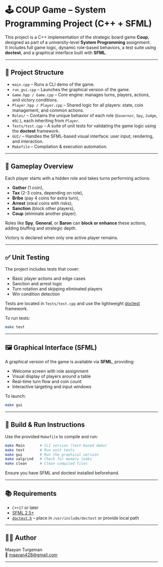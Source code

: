 
# 🕹️ COUP Game – System Programming Project (C++ + SFML)

This project is a C++ implementation of the strategic board game **Coup**, designed as part of a university-level **System Programming** assignment.  
It includes full game logic, dynamic role-based behaviors, a test suite using **doctest**, and a graphical interface built with **SFML**.

---

## 🧱 Project Structure

- `main.cpp` – Runs a CLI demo of the game.
- `run_gui.cpp` – Launches the graphical version of the game.
- `Game.hpp / Game.cpp` – Core engine: manages turns, players, actions, and victory conditions.
- `Player.hpp / Player.cpp` – Shared logic for all players: state, coin management, and common actions.
- `Roles/` – Contains the unique behavior of each role (`Governor`, `Spy`, `Judge`, etc.), each inheriting from `Player`.
- `Tests/test.cpp` – A suite of unit tests for validating the game logic using the **doctest** framework.
- `GUI/` – Handles the SFML-based visual interface: user input, rendering, and interaction.
- `Makefile` – Compilation & execution automation.

---

## 🧠 Gameplay Overview

Each player starts with a hidden role and takes turns performing actions:
- **Gather** (1 coin),  
- **Tax** (2-3 coins, depending on role),  
- **Bribe** (pay 4 coins for extra turn),  
- **Arrest** (steal coins with risks),  
- **Sanction** (block other players),  
- **Coup** (eliminate another player).

Roles like **Spy**, **General**, or **Baron** can **block or enhance** these actions, adding bluffing and strategic depth.

Victory is declared when only one active player remains.

---

## ✅ Unit Testing

The project includes tests that cover:

- Basic player actions and edge cases
- Sanction and arrest logic
- Turn rotation and skipping eliminated players
- Win condition detection

Tests are located in `Tests/test.cpp` and use the lightweight [doctest](https://github.com/doctest/doctest) framework.

To run tests:

```bash
make test
```

---

## 🖼️ Graphical Interface (SFML)

A graphical version of the game is available via **SFML**, providing:

- Welcome screen with role assignment
- Visual display of players around a table
- Real-time turn flow and coin count
- Interactive targeting and input windows

To launch:

```bash
make gui
```

---

## 🔧 Build & Run Instructions

Use the provided `Makefile` to compile and run:

```bash
make Main       # CLI version (text-based demo)
make test       # Run unit tests
make gui        # Run the graphical version
make valgrind   # Check for memory leaks
make clean      # Clean compiled files
```

Ensure you have SFML and doctest installed beforehand.

---

## 📚 Requirements

- `C++17` or later
- [SFML 2.5+](https://www.sfml-dev.org/)
- [`doctest.h`](https://github.com/doctest/doctest) – place in `/usr/include/doctest` or provide local path

---

## 👩‍💻 Author

Maayan Turgeman  
📧 maayan428@gmail.com

---